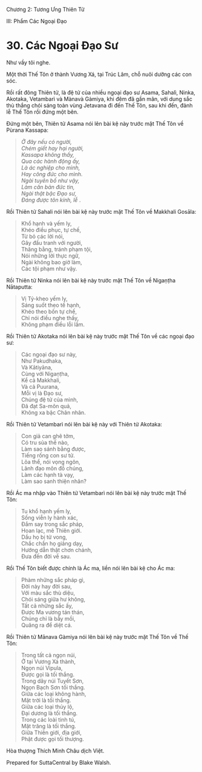  

Chương 2: Tương Ưng Thiên Tử

III: Phẩm Các Ngoại Ðạo

# 30\. Các Ngoại Ðạo Sư

Như vầy tôi nghe.

Một thời Thế Tôn ở thành Vương Xá, tại Trúc Lâm, chỗ nuôi dưỡng các con sóc.

Rồi rất đông Thiên tử, là đệ tử của nhiều ngoại đạo sư Asama, Sahalì, Ninka, Akotaka, Vetambarì và Mànavà Gàmiya, khi đêm đã gần mãn, với dung sắc thù thắng chói sáng toàn vùng Jetavana đi đến Thế Tôn, sau khi đến, đảnh lễ Thế Tôn rồi đứng một bên.

Ðứng một bên, Thiên tử Asama nói lên bài kệ này trước mặt Thế Tôn về Pùrana Kassapa:

> _Ở đây nếu có người,  
> Chém giết hay hại người,  
> Kassapa không thấy,  
> Qua các hành động ấy,  
> Là ác nghiệp cho mình,  
> Hay công đức cho mình.  
> Ngài tuyên bố như vậy,  
> Làm căn bản đức tin,  
> Ngài thật bậc Ðạo sư,  
> Ðáng được tôn kính, lễ_ .

Rồi Thiên tử Sahali nói lên bài kệ này trước mặt Thế Tôn về Makkhali Gosāla:

> Khổ hạnh và yếm ly,  
> Khéo điều phục, tự chế,  
> Từ bỏ các lời nói,  
> Gây đấu tranh với người,  
> Thăng bằng, tránh phạm tội,  
> Nói những lời thực ngữ,  
> Ngài không bao giờ làm,  
> Các tội phạm như vậy.

Rồi Thiên tử Ninka nói lên bài kệ này trước mặt Thế Tôn về Nigaṇṭha Nātaputta:

> Vị Tỷ-kheo yếm ly,  
> Sáng suốt theo tế hạnh,  
> Khéo theo bốn tự chế,  
> Chỉ nói điều nghe thấy,  
> Không phạm điều lỗi lầm.

Rồi Thiên tử Akotaka nói lên bài kệ này trước mặt Thế Tôn về các ngoại đạo sư:

> Các ngoại đạo sư này,  
> Như Pakudhaka,  
> Và Kātiyāna,  
> Cùng với Nigaṇṭha,  
> Kể cả Makkhali,  
> Và cả Puurana,  
> Mỗi vị là Ðạo sư,  
> Chúng đệ tử của mình,  
> Ðã đạt Sa-môn quả,  
> Không xa bậc Chân nhân.

Rồi Thiên tử Vetambarì nói lên bài kệ này với Thiên tử Akotaka:

> Con giả can ghê tởm,  
> Có tru sủa thế nào,  
> Làm sao sánh bằng được,  
> Tiếng rống con sư tử.  
> Lõa thể, nói vọng ngôn,  
> Lãnh đạo môn đồ chúng,  
> Làm các hạnh tà vạy,  
> Làm sao sanh thiện nhân?

Rồi Ác ma nhập vào Thiên tử Vetambarì nói lên bài kệ này trước mặt Thế Tôn:

> Tu khổ hạnh yếm ly,  
> Sống viễn ly hành xác,  
> Ðắm say trong sắc pháp,  
> Hoan lạc, mê Thiên giới.  
> Dầu họ bị tử vong,  
> Chắc chắn họ giảng dạy,  
> Hướng dẫn thật chơn chánh,  
> Ðưa đến đời về sau.

Rồi Thế Tôn biết được chính là Ác ma, liền nói lên bài kệ cho Ác ma:

> Phàm những sắc pháp gì,  
> Ðời này hay đời sau,  
> Với màu sắc thù diệu,  
> Chói sáng giữa hư không,  
> Tất cả những sắc ấy,  
> Ðược Ma vương tán thán,  
> Chúng chỉ là bẫy mồi,  
> Quăng ra để diệt cá.

Rồi Thiên tử Mānava Gàmiya nói lên bài kệ này trước mặt Thế Tôn về Thế Tôn:

> Trong tất cả ngọn núi,  
> Ở tại Vương Xá thành,  
> Ngọn núi Vipula,  
> Ðược gọi là tối thắng.  
> Trong dãy núi Tuyết Sơn,  
> Ngọn Bạch Sơn tối thắng.  
> Giữa các loại không hành,  
> Mặt trời là tối thắng.  
> Giữa các loại thủy lộ,  
> Ðại dương là tối thắng.  
> Trong các loài tinh tú,  
> Mặt trăng là tối thắng.  
> Giữa Thiên giới, địa giới,  
> Phật được gọi tối thượng.

Hòa thượng Thích Minh Châu dịch Việt.

Prepared for SuttaCentral by Blake Walsh.